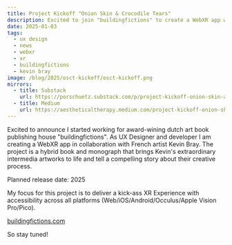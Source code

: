 ```yaml
---
title: Project Kickoff "Onion Skin & Crocodile Tears"
description: Excited to join "buildingfictions" to create a WebXR app with artist Kevin Bray, bringing his intermedia artworks to life in an immersive hybrid book!
date: 2025-01-03
tags:
  - ux design
  - news
  - webxr
  - xr
  - buildingfictions
  - kevin bray
image: /blog/2025/osct-kickoff/osct-kickoff.png
mirrors:
  - title: Substack
    url: https://porschuetz.substack.com/p/project-kickoff-onion-skin-and-crocodile
  - title: Medium
    url: https://aestheticaltherapy.medium.com/project-kickoff-onion-skin-crocodile-tears-107fa824be4c
---
```


Excited to announce I started working for award-wining dutch art book publishing house "buildingfictions". As UX Designer and developer I am creating a WebXR app in collaboration with French artist Kevin Bray. The project is a hybrid book and monograph that brings Kevin's extraordinary intermedia artworks to life and tell a compelling story about their creative process.

Planned release date: 2025

My focus for this project is to deliver a kick-ass XR Experience with accessibility across all platforms (Web/iOS/Android/Occulus/Apple Vision Pro/Pico).

[buildingfictions.com](https://www.buildingfictions.com)

So stay tuned!
